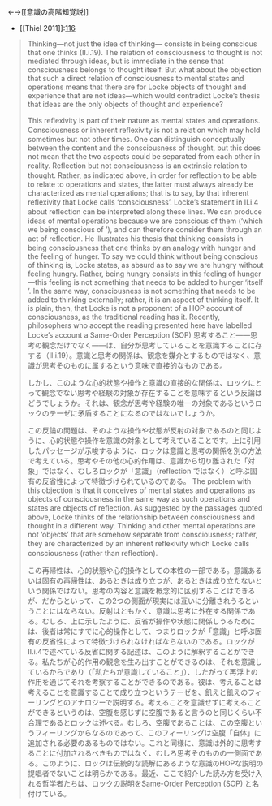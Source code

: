 ←→[[意識の高階知覚説]]


- [[Thiel 2011]]:[116](https://docs.google.com/spreadsheets/d/1nP26_-aBoDeikdvg6bYC9qur2RNwfL_tNCYVS5gCxFo/edit#gid=0&range=B187) 



> Thinking—not just the idea of thinking— consists in being conscious that one thinks (II.i.19). The relation of consciousness to thought is not mediated through ideas, but is immediate in the sense that consciousness belongs to thought itself. But what about the objection that such a direct relation of consciousness to mental states and operations means that there are for Locke objects of thought and experience that are not ideas—which would contradict Locke’s thesis that ideas are the only objects of thought and experience? 
> 
>  This reﬂexivity is part of their nature as mental states and operations. Consciousness or inherent reﬂexivity is not a relation which may hold sometimes but not other times. One can distinguish conceptually between the content and the consciousness of thought, but this does not mean that the two aspects could be separated from each other in reality. Reﬂection but not consciousness is an extrinsic relation to thought. Rather, as indicated above, in order for reﬂection to be able to relate to operations and states, the latter must always already be characterized as mental operations; that is to say, by that inherent reﬂexivity that Locke calls ‘consciousness’. Locke’s statement in II.i.4 about reﬂection can be interpreted along these lines. We can produce ideas of mental operations because we are conscious of them (‘which we being conscious of ’), and can therefore consider them through an act of reﬂection. He illustrates his thesis that thinking consists in being consciousness that one thinks by an analogy with hunger and the feeling of hunger. To say we could think without being conscious of thinking is, Locke states, as absurd as to say we are hungry without feeling hungry. Rather, being hungry consists in this feeling of hunger—this feeling is not something that needs to be added to hunger ‘itself ’. In the same way, consciousness is not something that needs to be added to thinking externally; rather, it is an aspect of thinking itself. It is plain, then, that Locke is not a proponent of a HOP account of consciousness, as the traditional reading has it. Recently, philosophers who accept the reading presented here have labelled Locke’s account a Same-Order Perception (SOP)
> 思考すること——思考の観念だけでなく——は、自分が思考していることを意識することに存する（II.i.19）。意識と思考の関係は、観念を媒介とするものではなく、意識が思考そのものに属するという意味で直接的なものである。
> 
> しかし、このような心的状態や操作と意識の直接的な関係は、ロックにとって観念でない思考や経験の対象が存在することを意味するという反論はどうでしょうか。それは、観念が思考や経験の唯一の対象であるというロックのテーゼに矛盾することになるのではないでしょうか。
> 
> この反論の問題は、そのような操作や状態が反射の対象であるのと同じように、心的状態や操作を意識の対象として考えていることです。上に引用したパッセージが示唆するように、ロックは意識と思考の関係を別の方法で考えている。思考やその他の心的作用は、意識から切り離された「対象」ではなく、むしろロックが「意識」（reﬂection ではなく）と呼ぶ固有の反省性によって特徴づけられているのである。
> The problem with this objection is that it conceives of mental states and operations as objects of consciousness in the same way as such operations and states are objects of reﬂection. As suggested by the passages quoted above, Locke thinks of the relationship between consciousness and thought in a different way. Thinking and other mental operations are not ‘objects’ that are somehow separate from consciousness; rather, they are characterized by an inherent reﬂexivity which Locke calls consciousness (rather than reﬂection).
> 
> この再帰性は、心的状態や心的操作としての本性の一部である。意識あるいは固有の再帰性は、あるときは成り立つが、あるときは成り立たないという関係ではない。思考の内容と意識を概念的に区別することはできるが、だからといって、この2つの側面が現実には互いに分離されうるということにはならない。反射はともかく、意識は思考に外在する関係である。むしろ、上に示したように、反省が操作や状態に関係しうるためには、後者は常にすでに心的操作として、つまりロックが「意識」と呼ぶ固有の反省性によって特徴づけられなければならないのである。ロックがII.i.4で述べている反省に関する記述は、このように解釈することができる。私たちが心的作用の観念を生み出すことができるのは、それを意識しているからであり（「私たちが意識していること」）、したがって再浮上の作用を通じてそれを考察することができるのである。彼は、考えることは考えることを意識することで成り立つというテーゼを、飢えと飢えのフィーリングとのアナロジーで説明する。考えることを意識せずに考えることができるというのは、空腹を感じずに空腹であると言うのと同じくらい不合理であるとロックは述べる。むしろ、空腹であることは、この空腹というフィーリングからなるのであって、このフィーリングは空腹「自体」に追加される必要のあるものではない。これと同様に、意識は外的に思考することに付加されるべきものではなく、むしろ思考そのものの一側面である。このように、ロックは伝統的な読解にあるような意識のHOPな説明の提唱者でないことは明らかである。最近、ここで紹介した読み方を受け入れる哲学者たちは、ロックの説明をSame-Order Perception (SOP) と名付けている。


